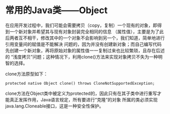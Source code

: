 # 常用的Java类——Object

在应用开发过程中，我们可能会需要拷贝（copy，复制）一个现有的对象，即得到一个新对象并希望其与现有对象封装完全相同的信息
（属性值），主要是为了此后两者互不相干，修改其中的一个对象不会影响到另一个，我们知道，简单地进行引用变量间的赋值是不能解决
问题的，因为并没有创建新对象；而自己编写代码先创建一个新对象，再将原始对象的属性值一一复制过来也比较繁琐，且存在后述的
“浅度拷贝”问题；这种情况下，利用clone()方法来实现对象拷贝不失为一种明智的选择。

clone方法原型如下：

    protected native Object clone() throws CloneNotSupportedException;

clone方法在Object类中被定义为protected的，因此只有在其子类中进行重写才能真正发挥作用，Java语言规定，所有要进行“克隆”的对象
所属的类必须实现java.lang.Cloneable接口，这是一种安全性保护。
